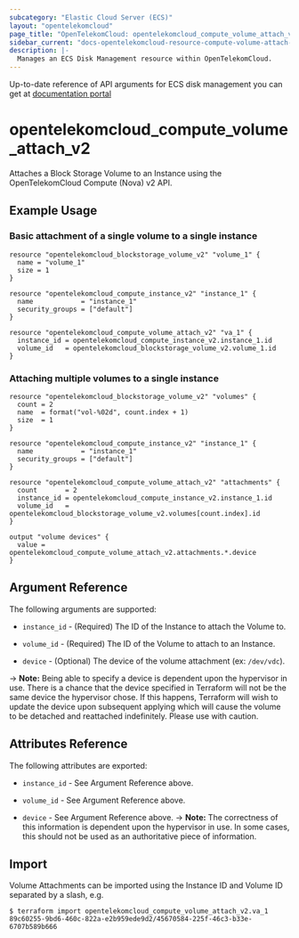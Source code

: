 ```yaml
---
subcategory: "Elastic Cloud Server (ECS)"
layout: "opentelekomcloud"
page_title: "OpenTelekomCloud: opentelekomcloud_compute_volume_attach_v2"
sidebar_current: "docs-opentelekomcloud-resource-compute-volume-attach-v2"
description: |-
  Manages an ECS Disk Management resource within OpenTelekomCloud.
---
```


Up-to-date reference of API arguments for ECS disk management you can get at
[documentation portal](https://docs.otc.t-systems.com/elastic-cloud-server/api-ref/openstack_nova_apis/disk_management)

# opentelekomcloud_compute_volume_attach_v2

Attaches a Block Storage Volume to an Instance using the OpenTelekomCloud
Compute (Nova) v2 API.

## Example Usage

### Basic attachment of a single volume to a single instance

```hcl
resource "opentelekomcloud_blockstorage_volume_v2" "volume_1" {
  name = "volume_1"
  size = 1
}

resource "opentelekomcloud_compute_instance_v2" "instance_1" {
  name            = "instance_1"
  security_groups = ["default"]
}

resource "opentelekomcloud_compute_volume_attach_v2" "va_1" {
  instance_id = opentelekomcloud_compute_instance_v2.instance_1.id
  volume_id   = opentelekomcloud_blockstorage_volume_v2.volume_1.id
}
```

### Attaching multiple volumes to a single instance

```hcl
resource "opentelekomcloud_blockstorage_volume_v2" "volumes" {
  count = 2
  name  = format("vol-%02d", count.index + 1)
  size  = 1
}

resource "opentelekomcloud_compute_instance_v2" "instance_1" {
  name            = "instance_1"
  security_groups = ["default"]
}

resource "opentelekomcloud_compute_volume_attach_v2" "attachments" {
  count       = 2
  instance_id = opentelekomcloud_compute_instance_v2.instance_1.id
  volume_id   = opentelekomcloud_blockstorage_volume_v2.volumes[count.index].id
}

output "volume devices" {
  value = opentelekomcloud_compute_volume_attach_v2.attachments.*.device
}
```

## Argument Reference

The following arguments are supported:

* `instance_id` - (Required) The ID of the Instance to attach the Volume to.

* `volume_id` - (Required) The ID of the Volume to attach to an Instance.

* `device` - (Optional) The device of the volume attachment (ex: `/dev/vdc`).

-> **Note:** Being able to specify a device is dependent upon the hypervisor in
  use. There is a chance that the device specified in Terraform will not be
  the same device the hypervisor chose. If this happens, Terraform will wish
  to update the device upon subsequent applying which will cause the volume
  to be detached and reattached indefinitely. Please use with caution.

## Attributes Reference

The following attributes are exported:

* `instance_id` - See Argument Reference above.

* `volume_id` - See Argument Reference above.

* `device` - See Argument Reference above.
-> **Note:** The correctness of this information is dependent upon the hypervisor in use.
  In some cases, this should not be used as an authoritative piece of information.

## Import

Volume Attachments can be imported using the Instance ID and Volume ID
separated by a slash, e.g.

```
$ terraform import opentelekomcloud_compute_volume_attach_v2.va_1 89c60255-9bd6-460c-822a-e2b959ede9d2/45670584-225f-46c3-b33e-6707b589b666
```

